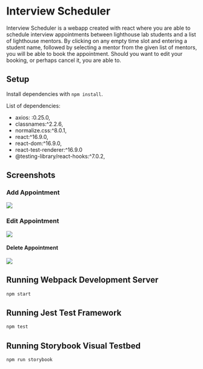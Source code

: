 # Interview Scheduler

Interview Scheduler is a webapp created with react where you are able to schedule interview appointments between lighthouse lab students and a list of lighthouse mentors. By clicking on any empty time slot and entering a student name, followed by selecting a mentor from the given list of mentors, you will be able to book the appointment. Should you want to edit your booking, or perhaps cancel it, you are able to.

## Setup

Install dependencies with `npm install`.

List of dependencies:

- axios: :0.25.0,
- classnames:^2.2.6,
- normalize.css:^8.0.1,
- react:^16.9.0,
- react-dom:^16.9.0,
- react-test-renderer:^16.9.0
- @testing-library/react-hooks:^7.0.2,

## Screenshots

### Add Appointment

![](https://i.gyazo.com/57fb4f85aa5dd21288445f98a8a3c5c5.gif)

### Edit Appointment

![](https://i.gyazo.com/231a01e6dda3e7e986726e36a7d0ff40.gif)

#### Delete Appointment

![](https://i.gyazo.com/0a21a3e6068b347cca1903e08979dd64.gif)

## Running Webpack Development Server

```sh
npm start
```

## Running Jest Test Framework

```sh
npm test
```

## Running Storybook Visual Testbed

```sh
npm run storybook
```
